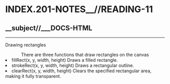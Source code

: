 # INDEX.201-NOTES__//READING-11

## __subject//___DOCS-HTML
 
<hr>

Drawing rectangles
<center> There are three functions that draw rectangles on the canvas </center>

<li>fillRect(x, y, width, height) Draws a filled rectangle.</li>
<li>strokeRect(x, y, width, height) Draws a rectangular outline.</li>
<li>clearRect(x, y, width, height) Clears the specified rectangular area, making it fully transparent.</li>